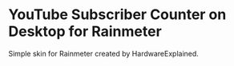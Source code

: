 # YouTube Subscriber Counter on Desktop for Rainmeter
Simple skin for Rainmeter created by HardwareExplained.

